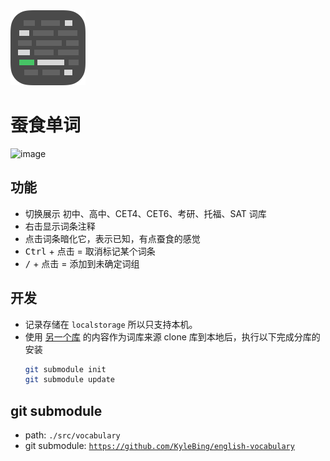<img src="./public/logo.png" width="120" alt="logo">

# 蚕食单词

![image](https://github.com/user-attachments/assets/133c44cb-b0a3-469a-a340-30dcaa3d9759)



## 功能
- 切换展示 初中、高中、CET4、CET6、考研、托福、SAT 词库
- 右击显示词条注释
- 点击词条暗化它，表示已知，有点蚕食的感觉
- <kbd>Ctrl</kbd> + 点击 = 取消标记某个词条
- <kbd>/</kbd> + 点击 = 添加到未确定词组

## 开发

- 记录存储在 `localstorage` 所以只支持本机。
- 
    使用 [另一个库](https://github.com/KyleBing/english-vocabulary) 的内容作为词库来源
    clone 库到本地后，执行以下完成分库的安装
    ```sh
    git submodule init
    git submodule update 
    ```

## git submodule

- path: `./src/vocabulary`
- git submodule:  [`https://github.com/KyleBing/english-vocabulary`](https://github.com/KyleBing/english-vocabulary)
